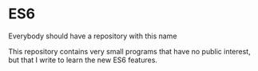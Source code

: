 # ES6
Everybody should have a repository with this name

This repository contains very small programs that have no public interest, but that I write to learn the new ES6 features.
